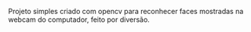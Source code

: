 Projeto simples criado com opencv para reconhecer faces mostradas na webcam do computador, feito por diversão.
